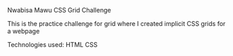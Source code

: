 Nwabisa Mawu  CSS Grid Challenge

This is the practice challenge for grid where I created implicit CSS grids for a webpage

Technologies used:
HTML
CSS
